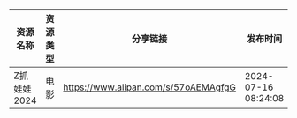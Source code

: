 | 资源名称     | 资源类型 | 分享链接                                 | 发布时间                |
| -------- | ---- | ------------------------------------ | ------------------- |
| Z抓娃娃2024 | 电影   | https://www.alipan.com/s/57oAEMAgfgG | 2024-07-16 08:24:08 |
